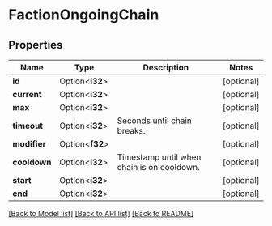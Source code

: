 # FactionOngoingChain

## Properties

Name | Type | Description | Notes
------------ | ------------- | ------------- | -------------
**id** | Option<**i32**> |  | [optional]
**current** | Option<**i32**> |  | [optional]
**max** | Option<**i32**> |  | [optional]
**timeout** | Option<**i32**> | Seconds until chain breaks. | [optional]
**modifier** | Option<**f32**> |  | [optional]
**cooldown** | Option<**i32**> | Timestamp until when chain is on cooldown. | [optional]
**start** | Option<**i32**> |  | [optional]
**end** | Option<**i32**> |  | [optional]

[[Back to Model list]](../README.md#documentation-for-models) [[Back to API list]](../README.md#documentation-for-api-endpoints) [[Back to README]](../README.md)


